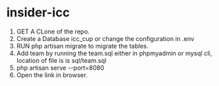 # insider-icc


1. GET A CLone of the repo.
2. Create a Database icc_cup or change the configuration in .env
3. RUN php artisan migrate to migrate the tables.
4. Add team by running the team.sql either in phpmyadmin or mysql cli, location of file is is sql/team.sql
5. php artisan serve --port=8080
6. Open the link in browser.
